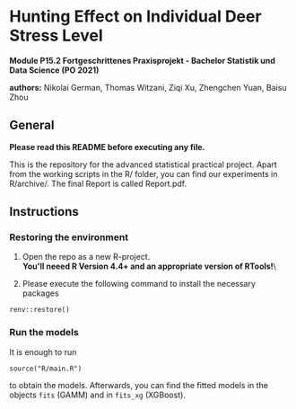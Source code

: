 # Hunting Effect on Individual Deer Stress Level
**Module P15.2 Fortgeschrittenes Praxisprojekt - Bachelor Statistik und Data Science (PO 2021)**

**authors:** Nikolai German, Thomas Witzani, Ziqi Xu, Zhengchen Yuan, Baisu Zhou

## General

**Please read this README before executing any file.**

This is the repository for the advanced statistical practical project.
Apart from the working scripts in the R/ folder, you can find our experiments in R/archive/.
The final Report is called Report.pdf.

## Instructions

### Restoring the environment

  1.  Open the repo as a new R-project.\
  **You'll neeed R Version 4.4+ and an appropriate version of RTools!**\
  
  2.  Please execute the following command to install the necessary packages
  ```
  renv::restore()
  ```
  
### Run the models

It is enough to run
  ```
  source("R/main.R")
  ```
  to obtain the models.
Afterwards, you can find the fitted models in the objects `fits` (GAMM) and in `fits_xg` (XGBoost).
